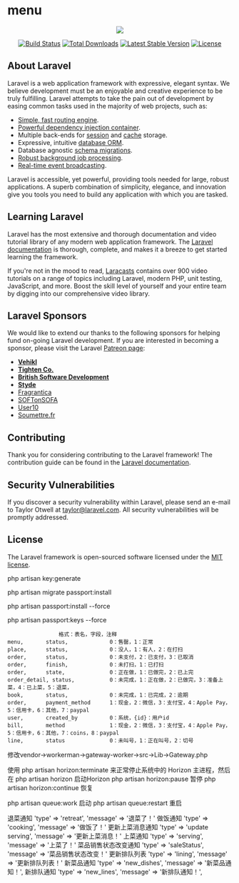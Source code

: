 # menu
<p align="center"><img src="https://laravel.com/assets/img/components/logo-laravel.svg"></p>

<p align="center">
<a href="https://travis-ci.org/laravel/framework"><img src="https://travis-ci.org/laravel/framework.svg" alt="Build Status"></a>
<a href="https://packagist.org/packages/laravel/framework"><img src="https://poser.pugx.org/laravel/framework/d/total.svg" alt="Total Downloads"></a>
<a href="https://packagist.org/packages/laravel/framework"><img src="https://poser.pugx.org/laravel/framework/v/stable.svg" alt="Latest Stable Version"></a>
<a href="https://packagist.org/packages/laravel/framework"><img src="https://poser.pugx.org/laravel/framework/license.svg" alt="License"></a>
</p>

## About Laravel

Laravel is a web application framework with expressive, elegant syntax. We believe development must be an enjoyable and creative experience to be truly fulfilling. Laravel attempts to take the pain out of development by easing common tasks used in the majority of web projects, such as:

- [Simple, fast routing engine](https://laravel.com/docs/routing).
- [Powerful dependency injection container](https://laravel.com/docs/container).
- Multiple back-ends for [session](https://laravel.com/docs/session) and [cache](https://laravel.com/docs/cache) storage.
- Expressive, intuitive [database ORM](https://laravel.com/docs/eloquent).
- Database agnostic [schema migrations](https://laravel.com/docs/migrations).
- [Robust background job processing](https://laravel.com/docs/queues).
- [Real-time event broadcasting](https://laravel.com/docs/broadcasting).

Laravel is accessible, yet powerful, providing tools needed for large, robust applications. A superb combination of simplicity, elegance, and innovation give you tools you need to build any application with which you are tasked.

## Learning Laravel

Laravel has the most extensive and thorough documentation and video tutorial library of any modern web application framework. The [Laravel documentation](https://laravel.com/docs) is thorough, complete, and makes it a breeze to get started learning the framework.

If you're not in the mood to read, [Laracasts](https://laracasts.com) contains over 900 video tutorials on a range of topics including Laravel, modern PHP, unit testing, JavaScript, and more. Boost the skill level of yourself and your entire team by digging into our comprehensive video library.

## Laravel Sponsors

We would like to extend our thanks to the following sponsors for helping fund on-going Laravel development. If you are interested in becoming a sponsor, please visit the Laravel [Patreon page](http://patreon.com/taylorotwell):

- **[Vehikl](http://vehikl.com)**
- **[Tighten Co.](https://tighten.co)**
- **[British Software Development](https://www.britishsoftware.co)**
- **[Styde](https://styde.net)**
- [Fragrantica](https://www.fragrantica.com)
- [SOFTonSOFA](https://softonsofa.com/)
- [User10](https://user10.com)
- [Soumettre.fr](https://soumettre.fr/)

## Contributing

Thank you for considering contributing to the Laravel framework! The contribution guide can be found in the [Laravel documentation](http://laravel.com/docs/contributions).

## Security Vulnerabilities

If you discover a security vulnerability within Laravel, please send an e-mail to Taylor Otwell at taylor@laravel.com. All security vulnerabilities will be promptly addressed.

## License

The Laravel framework is open-sourced software licensed under the [MIT license](http://opensource.org/licenses/MIT).

<!-- 生成项目key -->
php artisan key:generate
<!-- 第一次安装passport通讯key -->
php artisan migrate passport:install
<!-- 重置数据库后安装 -->
php artisan passport:install --force
<!-- 出现如上错误是因为没有生成密钥，需要执行如下命令： -->
php artisan passport:keys --force

<!-- 记录数据库状态值（status） -->
					格式：表名，字段，注释 
	menu,		status,				0：售罄，1：正常
	place, 		status,				0：没人，1：有人，2：在打扫
	order, 		status,				0：未支付，2：已支付，3：已取消
	order,		finish,				0：未打扫，1：已打扫
	order,		state,				0：正在做，1：已做完，2：已上完
	order_detail, status,			0：未完成，1：正在做，2：已做完，3：准备上菜，4：已上菜，5：退菜，
	book,		status, 			0：未完成，1：已完成，2：逾期
	order, 		payment_method 		1：现金，2：微信，3：支付宝，4：Apple Pay，5：信用卡，6：其他，7：paypal
	user,		created_by			0：系统，{id}：用户id
	bill, 		method 				1：现金，2：微信，3：支付宝，4：Apple Pay，5：信用卡，6：其他，7：coins，8：paypal
	line,		status 				0：未叫号，1：正在叫号，2：切号


<!-- 设置socket registerAddress -->
修改vendor->workerman->gateway-worker->src->Lib->Gateway.php

<!-- 部署 Horizon -->
使用 php artisan horizon:terminate 来正常停止系统中的 Horizon 主进程，然后在 php artisan horizon 启动Horizon
php artisan horizon:pause 暂停
php artisan horizon:continue 恢复

<!-- 部署队列 queue -->
php artisan queue:work 启动
php artisan queue:restart 重启

<!-- socket消息事件 -->
退菜通知
'type' => 'retreat', 'message' => '退菜了！'
做饭通知
'type' => 'cooking', 'message' => '做饭了！'
更新上菜消息通知
'type' => 'update serving', 'message' => '更新上菜消息！'
上菜通知
'type' => 'serving', 'message' => '上菜了！'
菜品销售状态改变通知
'type' => 'saleStatus', 'message' => '菜品销售状态改变！'
更新排队列表
'type' => 'lining', 'message' => '更新排队列表！'
新菜品通知
'type' => 'new_dishes', 'message' => '新菜品通知！',
新排队通知
'type' => 'new_lines', 'message' => '新排队通知！',
